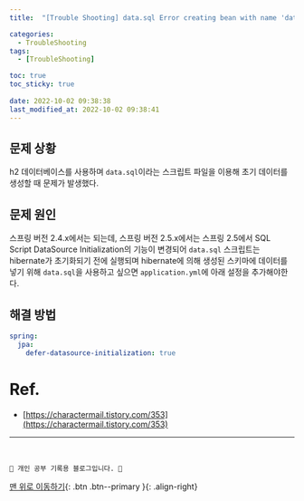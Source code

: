 ```yaml
---
title:  "[Trouble Shooting] data.sql Error creating bean with name 'dataSourceScriptDatabaseInitializer' defined in class path resource 해결 "

categories:
  - TroubleShooting
tags:
  - [TroubleShooting]

toc: true
toc_sticky: true
 
date: 2022-10-02 09:38:38
last_modified_at: 2022-10-02 09:38:41
---
```


## 문제 상황
h2 데이터베이스를 사용하며 `data.sql`이라는 스크립트 파일을 이용해 초기 데이터를 생성할 때 문제가 발생했다.

## 문제 원인
스프링 버전 2.4.x에서는 되는데, 스프링 버전 2.5.x에서는 스프링 2.5에서 SQL Script DataSource Initialization의 기능이 변경되어 `data.sql` 스크립트는 hibernate가 초기화되기 전에 실행되며 hibernate에 의해 생성된 스키마에 데이터를 넣기 위해 `data.sql`을 사용하고 싶으면 `application.yml`에 아래 설정을 추가해야한다.

## 해결 방법
```yml
spring:
  jpa:
    defer-datasource-initialization: true
```

# Ref.
- [https://charactermail.tistory.com/353](https://charactermail.tistory.com/353)



***
<br>

    💛 개인 공부 기록용 블로그입니다. 👻

[맨 위로 이동하기](#){: .btn .btn--primary }{: .align-right}